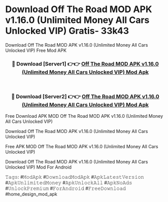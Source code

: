 # Download Off The Road MOD APK v1.16.0 (Unlimited Money All Cars Unlocked VIP) Gratis- 33k43
Download Off The Road MOD APK v1.16.0 (Unlimited Money All Cars Unlocked VIP) Free Mod APK

<div align="center">
<h3>🔴 Download [Server1] 👉👉 <a href="https://apk-comot.site?title=Off_The_Road_MOD_APK_v1.16.0_(Unlimited_Money_All_Cars_Unlocked_VIP)">Off The Road MOD APK v1.16.0 (Unlimited Money All Cars Unlocked VIP) Mod Apk</a></h3><br>

<h3>🔴 Download [Server2] 👉👉 <a href="https://apk-comot.site?title=Off_The_Road_MOD_APK_v1.16.0_(Unlimited_Money_All_Cars_Unlocked_VIP)">Off The Road MOD APK v1.16.0 (Unlimited Money All Cars Unlocked VIP) Mod Apk</a></h3>
</div>


Free Download APK MOD Off The Road MOD APK v1.16.0 (Unlimited Money All Cars Unlocked VIP)

Download Off The Road MOD APK v1.16.0 (Unlimited Money All Cars Unlocked VIP) 

Free APK MOD Off The Road MOD APK v1.16.0 (Unlimited Money All Cars Unlocked VIP) 

Download Off The Road MOD APK v1.16.0 (Unlimited Money All Cars Unlocked VIP) Mod For Android

𝚃𝚊𝚐𝚜: #𝙼𝚘𝚍𝙰𝚙𝚔 #𝙳𝚘𝚠𝚗𝚕𝚘𝚊𝚍𝙼𝚘𝚍𝙰𝚙𝚔 #𝙰𝚙𝚔𝙻𝚊𝚝𝚎𝚜𝚝𝚅𝚎𝚛𝚜𝚒𝚘𝚗 #𝙰𝚙𝚔𝚄𝚗𝚕𝚒𝚖𝚒𝚝𝚎𝚍𝙼𝚘𝚗𝚎𝚢 #𝙰𝚙𝚔𝚄𝚗𝚕𝚘𝚌𝚔𝙰𝚕𝚕 #𝙰𝚙𝚔𝙽𝚘𝙰𝚍𝚜 #𝚄𝚗𝚕𝚘𝚌𝚔𝙿𝚛𝚎𝚖𝚒𝚞𝚖 #𝙵𝚘𝚛𝙰𝚗𝚍𝚛𝚘𝚒𝚍 #𝙵𝚛𝚎𝚎𝙳𝚘𝚠𝚗𝚕𝚘𝚊𝚍 #home_design_mod_apk